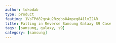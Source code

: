 ```yaml
---
author: tokodab
type: product
featimg: 1VsTPd82grAu2RzqbsO4mpeq841lxI2AR
title: Falling in Reverse Samsung Galaxy S9 Case
tags: [samsung, galaxy, s9]
category: [samsung]
---
```


